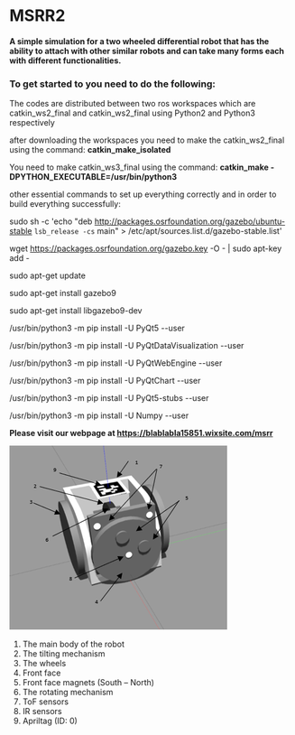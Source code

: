 # MSRR2
#### A simple simulation for a two wheeled differential robot that has the ability to attach with other similar robots and can take many forms each with different functionalities.

### To get started to you need to do the following:
The codes are distributed between two ros workspaces which are catkin_ws2_final and catkin_ws2_final using Python2 and Python3 respectively

after downloading the workspaces you need to make the catkin_ws2_final using the command: **catkin_make_isolated**

You need to make catkin_ws3_final using the command: **catkin_make -DPYTHON_EXECUTABLE=/usr/bin/python3**

other essential commands to set up everything correctly and in order to build everything successfully:

  sudo sh -c 'echo "deb http://packages.osrfoundation.org/gazebo/ubuntu-stable `lsb_release -cs` main" > /etc/apt/sources.list.d/gazebo-stable.list'
  
  wget https://packages.osrfoundation.org/gazebo.key -O - | sudo apt-key add -
  
  sudo apt-get update
  
  sudo apt-get install gazebo9
  
  sudo apt-get install libgazebo9-dev
  
  /usr/bin/python3 -m pip install -U PyQt5 --user
  
  /usr/bin/python3 -m pip install -U PyQtDataVisualization --user
  
  /usr/bin/python3 -m pip install -U PyQtWebEngine --user
  
  /usr/bin/python3 -m pip install -U PyQtChart --user
  
  /usr/bin/python3 -m pip install -U PyQt5-stubs --user
  
  /usr/bin/python3 -m pip install -U Numpy --user
  
**Please visit our webpage at https://blablabla15851.wixsite.com/msrr**

![](Images/Model.png)

1)	The main body of the robot
2)	The tilting mechanism
3)	The wheels
4)	Front face
5)	Front face magnets (South – North)
6)	The rotating mechanism
7)	ToF sensors
8)	IR sensors
9)	Apriltag (ID: 0)
